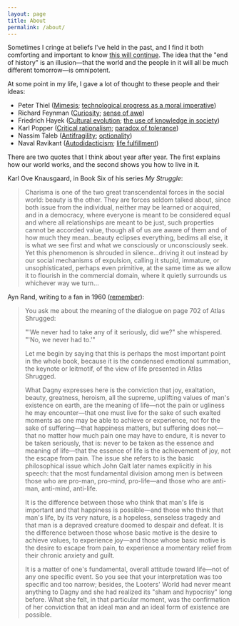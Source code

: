 ```yaml
---
layout: page
title: About
permalink: /about/
---
```


Sometimes I cringe at beliefs I've held in the past, and I find it both comforting and important to know [this will continue](https://en.wikipedia.org/wiki/End-of-history_illusion). The idea that the "end of history" is an illusion—that the world and the people in it will all be much different tomorrow—is omnipotent.

At some point in my life, I gave a lot of thought to these people and their ideas:

* Peter Thiel ([Mimesis](http://www.imitatio.org/); [technological progress as a moral imperative](https://www.youtube.com/watch?v=PsXFwy6gG_4))
* Richard Feynman ([Curiosity](https://www.youtube.com/watch?v=lmTmGLzPVyM); [sense of awe](https://www.youtube.com/watch?v=36GT2zI8lVA))
* Friedrich Hayek ([Cultural evolution](https://www.docdroid.net/n8mk5H9/the-three-sources-of-human-values-pdf); [the use of knowledge in society](http://www.econlib.org/library/Essays/hykKnw1.html))
* Karl Popper ([Critical rationalism](https://en.wikipedia.org/wiki/Critical_rationalism); [paradox of tolerance](https://en.wikipedia.org/wiki/Paradox_of_tolerance))
* Nassim Taleb ([Antifragility](https://en.wikipedia.org/wiki/Antifragility); [optionality](https://25iq.com/2013/10/13/a-dozen-things-ive-learned-from-nassim-taleb-about-optionalityinvesting/))
* Naval Ravikant ([Autodidacticism](https://www.youtube.com/watch?v=dmBoU93TRlo); [life fulfillment](https://youtu.be/X7tnoR6a-8A))


There are two quotes that I think about year after year. The first explains how our world works, and the second shows you how to live in it.

Karl Ove Knausgaard, in Book Six of his series _My Struggle_:
> Charisma is one of the two great transcendental forces in the social world: beauty is the other.  They are forces seldom talked about, since both issue from the individual, neither may be learned or acquired, and in a democracy, where everyone is meant to be considered equal and where all relationships are meant to be just, such properties cannot be accorded value, though all of us are aware of them and of how much they mean…beauty eclipses everything, bedims all else, it is what we see first and what we consciously or unconsciously seek.  Yet this phenomenon is shrouded in silence…driving it out instead by our social mechanisms of expulsion, calling it stupid, immature, or unsophisticated, perhaps even primitive, at the same time as we allow it to flourish in the commercial domain, where it quietly surrounds us whichever way we turn…

Ayn Rand, writing to a fan in 1960 ([remember](https://www.lesswrong.com/posts/9weLK2AJ9JEt2Tt8f/politics-is-the-mind-killer)):
> You ask me about the meaning of the dialogue on page 702 of Atlas Shrugged:  
> 
> "'We never had to take any of it seriously, did we?" she whispered. "'No, we never had to.'"  
> 
> Let me begin by saying that this is perhaps the most important point in the whole book, because it is the condensed emotional summation, the keynote or leitmotif, of the view of life presented in Atlas Shrugged.  
> 
> What Dagny expresses here is the conviction that joy, exaltation, beauty, greatness, heroism, all the supreme, uplifting values of man's existence on earth, are the meaning of life—not the pain or ugliness he may encounter—that one must live for the sake of such exalted moments as one may be able to achieve or experience, not for the sake of suffering—that happiness matters, but suffering does not—that no matter how much pain one may have to endure, it is never to be taken seriously, that is: never to be taken as the essence and meaning of life—that the essence of life is the achievement of joy, not the escape from pain. The issue she refers to is the basic philosophical issue which John Galt later names explicitly in his speech: that the most fundamental division among men is between those who are pro-man, pro-mind, pro-life—and those who are anti-man, anti-mind, anti-life.  
> 
> It is the difference between those who think that man's life is important and that happiness is possible—and those who think that man's life, by its very nature, is a hopeless, senseless tragedy and that man is a depraved creature doomed to despair and defeat. It is the difference between those whose basic motive is the desire to achieve values, to experience joy—and those whose basic motive is the desire to escape from pain, to experience a momentary relief from their chronic anxiety and guilt.  
> 
> It is a matter of one's fundamental, overall attitude toward life—not of any one specific event. So you see that your interpretation was too specific and too narrow; besides, the Looters' World had never meant anything to Dagny and she had realized its "sham and hypocrisy" long before. What she felt, in that particular moment, was the confirmation of her conviction that an ideal man and an ideal form of existence are possible.
